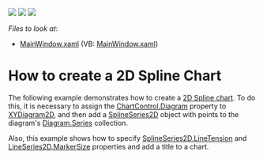 <!-- default badges list -->
![](https://img.shields.io/endpoint?url=https://codecentral.devexpress.com/api/v1/VersionRange/128569249/22.2.2%2B)
[![](https://img.shields.io/badge/Open_in_DevExpress_Support_Center-FF7200?style=flat-square&logo=DevExpress&logoColor=white)](https://supportcenter.devexpress.com/ticket/details/T172158)
[![](https://img.shields.io/badge/📖_How_to_use_DevExpress_Examples-e9f6fc?style=flat-square)](https://docs.devexpress.com/GeneralInformation/403183)
<!-- default badges end -->
<!-- default file list -->
*Files to look at*:

* [MainWindow.xaml](./CS/SplineChart/MainWindow.xaml) (VB: [MainWindow.xaml](./VB/SplineChart/MainWindow.xaml))
<!-- default file list end -->
# How to create a 2D Spline Chart


The following example demonstrates how to create a [2D Spline chart](https://docs.devexpress.com/WPF/17680/controls-and-libraries/charts-suite/chart-control/fundamentals/series-fundamentals/2d-series-types/point,-line-and-bubble-series/spline). To do this, it is necessary to assign the [ChartControl.Diagram](https://docs.devexpress.com/WPF/DevExpress.Xpf.Charts.ChartControl.Diagram) property to [XYDiagram2D](https://docs.devexpress.com/WPF/DevExpress.Xpf.Charts.XYDiagram2D), and then add a [SplineSeries2D](https://docs.devexpress.com/WPF/DevExpress.Xpf.Charts.SplineSeries2D) object with points to the diagram's [Diagram.Series](https://docs.devexpress.com/WPF/DevExpress.Xpf.Charts.Diagram.Series) collection. 

Also, this example shows how to specify [SplineSeries2D.LineTension](https://docs.devexpress.com/WPF/DevExpress.Xpf.Charts.SplineSeries2D.LineTension) and [LineSeries2D.MarkerSize](https://docs.devexpress.com/WPF/DevExpress.Xpf.Charts.LineSeries2D.MarkerSize) properties and add a title to a chart.
